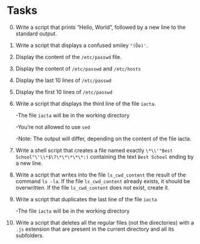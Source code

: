 # Tasks

0. Write a script that prints “Hello, World”, followed by a new line to the standard output.

1. Write a script that displays a confused smiley `"(Ôo)'`.

2. Display the content of the `/etc/passwd` file.

3. Display the content of `/etc/passwd` and `/etc/hosts`

4. Display the last 10 lines of `/etc/passwd`

5. Display the first 10 lines of `/etc/passwd`

6. Write a script that displays the third line of the file `iacta`.

   	 -The file `iacta` will be in the working directory

	 -You’re not allowed to use `sed`

	 -Note: The output will differ, depending on the content of the file iacta.


7. Write a shell script that creates a file named exactly `\*\\'"Best School"\'\\*$\?\*\*\*\*\*:)` containing the text `Best School` ending by a new line. 

8. Write a script that writes into the file `ls_cwd_content` the result of the command `ls -la`. If the file `ls_cwd_content` already exists, it should be overwritten. If the file `ls_cwd_content` does not exist, create it.

9. Write a script that duplicates the last line of the file `iacta`

   	 -The file `iacta` will be in the working directory

10. Write a script that deletes all the regular files (not the directories) with a `.js` extension that are present in the current directory and all its subfolders.

